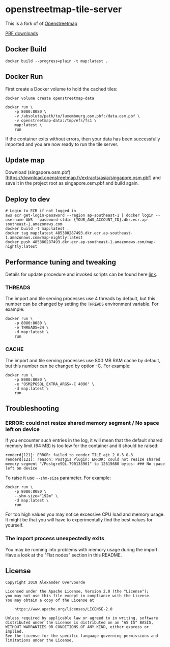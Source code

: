 # openstreetmap-tile-server

This is a fork of of [Openstreetmap](https://github.com/Overv/openstreetmap-tile-server)

[PBF downloads](https://download.openstreetmap.fr/extracts/asia/)

## Docker Build

    docker build --progress=plain -t map:latest .

## Docker Run

First create a Docker volume to hold the cached tiles:

    docker volume create openstreetmap-data

```
docker run \
    -p 8080:8080 \
    -v /absolute/path/to/luxembourg.osm.pbf:/data.osm.pbf \
    -v openstreetmap-data:/tmp/efs/fs1 \
    map:latest \
    run
```

If the container exits without errors, then your data has been successfully imported and you are now ready to run the tile server.

## Update map

Download (singapore.osm.pbf)[https://download.openstreetmap.fr/extracts/asia/singapore.osm.pbf] and save it in the project root as singapore.osm.pbf and build again.

## Deploy to dev

```
# Login to ECR if not logged in
aws ecr get-login-password --region ap-southeast-1 | docker login --username AWS --password-stdin {YOUR_AWS_ACCOUNT_ID}.dkr.ecr.ap-southeast-1.amazonaws.com
docker build -t map:latest .
docker tag map:latest 485380287493.dkr.ecr.ap-southeast-1.amazonaws.com/map-nightly:latest
docker push 485380287493.dkr.ecr.ap-southeast-1.amazonaws.com/map-nightly:latest
```

## Performance tuning and tweaking

Details for update procedure and invoked scripts can be found here [link](https://ircama.github.io/osm-carto-tutorials/updating-data/).

### THREADS

The import and tile serving processes use 4 threads by default, but this number can be changed by setting the `THREADS` environment variable. For example:

```
docker run \
    -p 8080:8080 \
    -e THREADS=24 \
    -d map:latest \
    run
```

### CACHE

The import and tile serving processes use 800 MB RAM cache by default, but this number can be changed by option -C. For example:

```
docker run \
    -p 8080:8080 \
    -e "OSM2PGSQL_EXTRA_ARGS=-C 4096" \
    -d map:latest \
    run
```

## Troubleshooting

### ERROR: could not resize shared memory segment / No space left on device

If you encounter such entries in the log, it will mean that the default shared memory limit (64 MB) is too low for the container and it should be raised:

```
renderd[121]: ERROR: failed to render TILE ajt 2 0-3 0-3
renderd[121]: reason: Postgis Plugin: ERROR: could not resize shared memory segment "/PostgreSQL.790133961" to 12615680 bytes: ### No space left on device
```

To raise it use `--shm-size` parameter. For example:

```
docker run \
    -p 8080:8080 \
    --shm-size="192m" \
    -d map:latest \
    run
```

For too high values you may notice excessive CPU load and memory usage. It might be that you will have to experimentally find the best values for yourself.

### The import process unexpectedly exits

You may be running into problems with memory usage during the import. Have a look at the "Flat nodes" section in this README.

## License

```
Copyright 2019 Alexander Overvoorde

Licensed under the Apache License, Version 2.0 (the "License");
you may not use this file except in compliance with the License.
You may obtain a copy of the License at

    https://www.apache.org/licenses/LICENSE-2.0

Unless required by applicable law or agreed to in writing, software
distributed under the License is distributed on an "AS IS" BASIS,
WITHOUT WARRANTIES OR CONDITIONS OF ANY KIND, either express or implied.
See the License for the specific language governing permissions and
limitations under the License.
```
